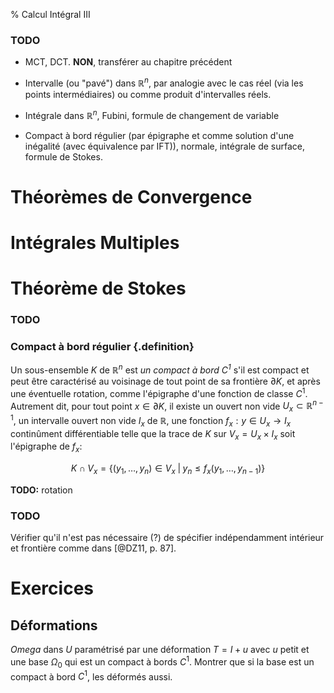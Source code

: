 % Calcul Intégral III

### TODO

  - MCT, DCT. **NON**, transférer au chapitre précédent

  - Intervalle (ou "pavé") dans $\mathbb{R}^n$, par analogie avec le cas
    réel (via les points intermédiaires) ou comme produit d'intervalles
    réels.

  - Intégrale dans $\mathbb{R}^n$, Fubini, formule de changement de variable

  - Compact à bord régulier (par épigraphe et comme solution d'une
    inégalité (avec équivalence par IFT)), normale, intégrale de surface, 
    formule de Stokes.

Théorèmes de Convergence
================================================================================

Intégrales Multiples
================================================================================

Théorème de Stokes
================================================================================

### TODO



### Compact à bord régulier {.definition}

Un sous-ensemble $K$ de $\mathbb{R}^n$ est *un compact à bord $C^1$*
s'il est compact et peut être caractérisé au voisinage de tout point de
sa frontière $\partial K$, 
et après une éventuelle rotation,
comme l'épigraphe d'une fonction de classe $C^1$.
Autrement dit, pour tout point $x \in \partial K$, 
il existe un ouvert non vide $U_x \subset \mathbb{R}^{n-1}$, 
un intervalle ouvert non vide $I_x$ de $\mathbb{R}$, une fonction 
$f_x: y \in U_x \to I_x$ continûment différentiable telle que
la trace de $K$ sur $V_x = U_x \times I_x$ soit l'épigraphe de $f_x$:

$$
K \cap V_x = \{(y_1,\dots, y_n) \in V_x \; | \; y_n \leq f_x(y_1, \dots, y_{n-1})\}
$$

**TODO:** rotation


### TODO

Vérifier qu'il n'est pas nécessaire (?) de spécifier indépendamment 
intérieur et frontière comme dans [@DZ11, p. 87].

Exercices
================================================================================

Déformations
--------------------------------------------------------------------------------

$Omega$ dans $U$ paramétrisé par une déformation $T = I + u$ avec $u$ petit
et une base $\Omega_0$ qui est un compact à bords $C^1$. Montrer que
si la base est un compact à bord $C^1$, les déformés aussi.

